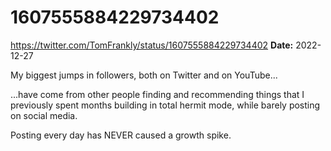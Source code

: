 # 1607555884229734402
https://twitter.com/TomFrankly/status/1607555884229734402
**Date:** 2022-12-27

My biggest jumps in followers, both on Twitter and on YouTube...

...have come from other people finding and recommending things that I previously spent months building in total hermit mode, while barely posting on social media.

Posting every day has NEVER caused a growth spike.
